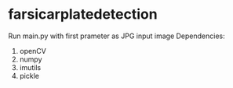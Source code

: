 # farsicarplatedetection
Run main.py with first prameter as JPG input image
Dependencies:
 1. openCV
 2. numpy
 3. imutils
 4. pickle
